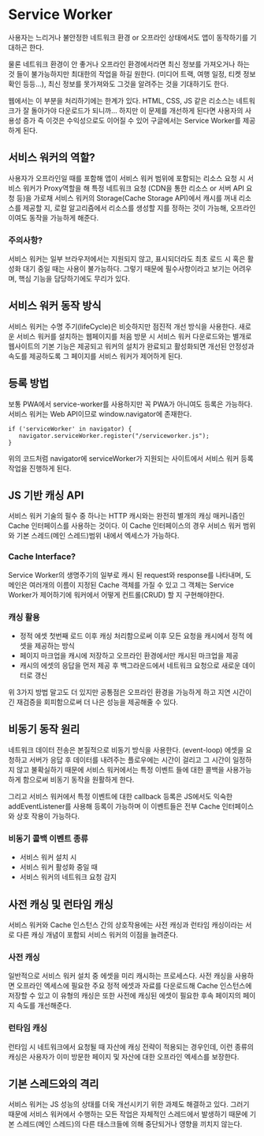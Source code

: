 # Service Worker

사용자는 느리거나 불안정한 네트워크 환경 or 오프라인 상태에서도 앱이 동작하기를 기대하곤 한다.

물론 네트워크 환경이 안 좋거나 오프라인 환경에서라면 최신 정보를 가져오거나 하는 것 들이 불가능하지만 최대한의 작업을 하길 원한다. (미디어 트랙, 여행 일정, 티켓 정보 확인 등등...), 최신 정보를 못가져와도 그것을 알려주는 것을 기대하기도 한다.

웹에서는 이 부분을 처리하기에는 한계가 있다. HTML, CSS, JS 같은 리소스는 네트워크가 잘 돌아가야 다운로드가 되니까... 하지만 이 문제를 개선하게 된다면 사용자의 사용성 증가 즉 이것은 수익성으로도 이어질 수 있어 구글에서는 Service Worker를 제공하게 된다.

## 서비스 워커의 역할?

사용자가 오프라인일 때를 포함해 앱이 서비스 워커 범위에 포함되는 리소스 요청 시 서비스 워커가 Proxy역할을 해 특정 네트워크 요청 (CDN을 통한 리소스 or 서버 API 요청 등)을 가로채 서비스 워커의 Storage(Cache Storage API)에서 캐시를 꺼내 리소스를 제공할 지, 로컬 알고리즘에서 리소스를 생성할 지를 정하는 것이 가능해, 오프라인이여도 동작을 가능하게 해준다.

### 주의사항?

서비스 워커는 일부 브라우저에서는 지원되지 않고, 표시되더라도 최초 로드 시 혹은 활성화 대기 중일 때는 사용이 불가능하다. 그렇기 때문에 필수사항이라고 보기는 어려우며, 핵심 기능을 담당하기에도 무리가 있다.

## 서비스 워커 동작 방식

서비스 워커는 수명 주기(lifeCycle)은 비슷하지만 점진적 개선 방식을 사용한다. 새로운 서비스 워커를 설치하는 웹페이지를 처음 방문 시 서비스 워커 다운로드와는 별개로 웹사이트의 기본 기능은 제공되고 워커의 설치가 완료되고 활성화되면 개선된 안정성과 속도를 제공하도록 그 페이지를 서비스 워커가 제어하게 된다.

## 등록 방법

보통 PWA에서 service-worker를 사용하지만 꼭 PWA가 아니여도 등록은 가능하다. 서비스 워커는 Web API이므로 window.navigator에 존재한다.

```
if ('serviceWorker' in navigator) {
   navigator.serviceWorker.register("/serviceworker.js");
}
```

위의 코드처럼 navigator에 serviceWorker가 지원되는 사이트에서 서비스 워커 등록 작업을 진행하게 된다.

## JS 기반 캐싱 API

서비스 워커 기술의 필수 중 하나는 HTTP 캐시와는 완전히 별개의 캐싱 매커니즘인 Cache 인터페이스를 사용하는 것이다. 이 Cache 인터페이스의 경우 서비스 워커 범위와 기본 스레드(메인 스레드)범위 내에서 엑세스가 가능하다.

### Cache Interface?

Service Worker의 생명주기의 일부로 캐시 된 request와 response를 나타내며, 도메인은 여러개의 이름이 지정된 Cache 객체를 가질 수 있고 그 객체는 Service Worker가 제어하기에 워커에서 어떻게 컨트롤(CRUD) 할 지 구현해야한다.

### 캐싱 활용

- 정적 에셋 첫번째 로드 이후 캐싱 처리함으로써 이후 모든 요청을 캐시에서 정적 에셋을 제공하는 방식
- 페이지 마크업을 캐시에 저장하고 오프라인 환경에서만 캐시된 마크업을 제공
- 캐시의 에셋의 응답을 먼저 제공 후 백그라운드에서 네트워크 요청으로 새로운 데이터로 갱신

위 3가지 방법 말고도 더 있지만 공통점은 오프라인 환경을 가능하게 하고 지연 시간이 긴 재검증을 회피함으로써 더 나은 성능을 제공해줄 수 있다.

## 비동기 동작 원리

네트워크 데이터 전송은 본질적으로 비동기 방식을 사용한다. (event-loop) 에셋을 요청하고 서버가 응답 후 데이터를 내려주는 플로우에는 시간이 걸리고 그 시간이 일정하지 않고 불확실하기 때문에 서비스 워커에서는 특정 이벤트 들에 대한 콜백을 사용가능하게 함으로써 비동기 동작을 원활하게 한다.

그리고 서비스 워커에서 특정 이벤트에 대한 callback 등록은 JS에서도 익숙한 addEventListener를 사용해 등록이 가능하며 이 이벤트들은 전부 Cache 인터페이스와 상호 작용이 가능하다.

### 비동기 콜백 이벤트 종류

- 서비스 워커 설치 시
- 서비스 워커 활성화 중일 때
- 서비스 워커의 네트워크 요청 감지

## 사전 캐싱 및 런타임 캐싱

서비스 워커와 Cache 인스턴스 간의 상호작용에는 사전 캐싱과 런타임 캐싱이라는 서로 다른 캐싱 개념이 포함되 서비스 워커의 이점을 늘려준다.

### 사전 캐싱

일반적으로 서비스 워커 설치 중 에셋을 미리 캐시하는 프로세스다. 사전 캐싱을 사용하면 오프라인 엑세스에 필요한 주요 정적 에셋과 자료를 다운로드해 Cache 인스턴스에 저장할 수 있고 이 유형의 캐싱은 또한 사전에 캐싱된 에셋이 필요한 후속 페이지의 페이지 속도를 개선해준다.

### 런타임 캐싱

런타임 시 네트워크에서 요청될 때 자산에 캐싱 전략이 적용되는 경우인데, 이런 종류의 캐싱은 사용자가 이미 방문한 페이지 및 자산에 대한 오프라인 엑세스를 보장한다.

## 기본 스레드와의 격리

서비스 워커는 JS 성능의 상태를 더욱 개선시키기 위한 과제도 해결하고 있다. 그러기 때문에 서비스 워커에서 수행하는 모든 작업은 자체적인 스레드에서 발생하기 때문에 기본 스레드(메인 스레드)의 다른 태스크들에 의해 중단되거나 영향을 끼치지 않는다.
